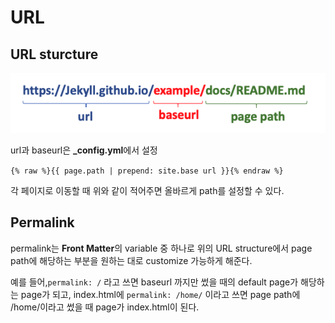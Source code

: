 # URL

## URL sturcture

![url-structure](./images/url-structure.png)

url과 baseurl은 **_config.yml**에서 설정

`{% raw %}{{ page.path | prepend: site.base url }}{% endraw %}`

각 페이지로 이동할 때 위와 같이 적어주면 올바르게 path를 설정할 수 있다.



## Permalink

permalink는 **Front Matter**의  variable 중 하나로 위의 URL structure에서 page path에 해당하는 부분을 원하는 대로 customize 가능하게 해준다. 

예를 들어,`permalink: /` 라고 쓰면 baseurl 까지만 썼을 때의 default page가 해당하는 page가 되고, index.html에 `permalink: /home/` 이라고 쓰면 page path에 /home/이라고 썼을 때 page가 index.html이 된다. 

